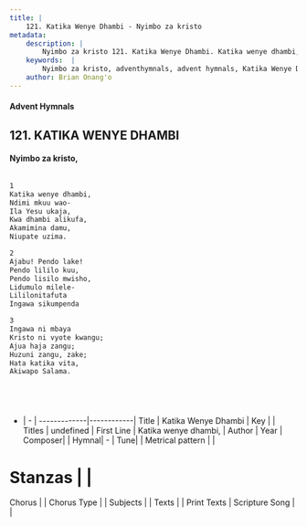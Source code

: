 ```yaml
---
title: |
    121. Katika Wenye Dhambi - Nyimbo za kristo
metadata:
    description: |
        Nyimbo za kristo 121. Katika Wenye Dhambi. Katika wenye dhambi,  Ndimi mkuu wao-  Ila Yesu ukaja,  Kwa dhambi alikufa, Akamimina damu,  Niupate uzima.  
    keywords:  |
        Nyimbo za kristo, adventhymnals, advent hymnals, Katika Wenye Dhambi, Katika wenye dhambi, . 
    author: Brian Onang'o
---
```


#### Advent Hymnals
## 121. KATIKA WENYE DHAMBI
####  Nyimbo za kristo,

```txt

1
Katika wenye dhambi, 
Ndimi mkuu wao- 
Ila Yesu ukaja, 
Kwa dhambi alikufa,
Akamimina damu, 
Niupate uzima.

2
Ajabu! Pendo lake! 
Pendo lililo kuu, 
Pendo lisilo mwisho, 
Lidumulo milele- 
Lililonitafuta 
Ingawa sikumpenda

3
Ingawa ni mbaya 
Kristo ni vyote kwangu; 
Ajua haja zangu; 
Huzuni zangu, zake; 
Hata katika vita, 
Akiwapo Salama. 






```

- |   -  |
-------------|------------|
Title | Katika Wenye Dhambi |
Key |  |
Titles | undefined |
First Line | Katika wenye dhambi,  |
Author | 
Year | 
Composer| |
Hymnal|  - |
Tune|  |
Metrical pattern | |
# Stanzas |  |
Chorus |  |
Chorus Type |  |
Subjects | |
Texts |  |
Print Texts | 
Scripture Song |  |
    
